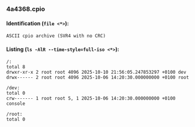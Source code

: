 ### 4a4368.cpio
#### Identification (`file <*>`):
```
ASCII cpio archive (SVR4 with no CRC)
```
#### Listing (`ls -AlR --time-style=full-iso <*>`):
```
/:
total 8
drwxr-xr-x 2 root root 4096 2025-10-10 21:56:05.247853297 +0100 dev
drwx------ 2 root root 4096 2025-10-06 14:20:30.000000000 +0100 root

/dev:
total 0
crw------- 1 root root 5, 1 2025-10-06 14:20:30.000000000 +0100 console

/root:
total 0
```

